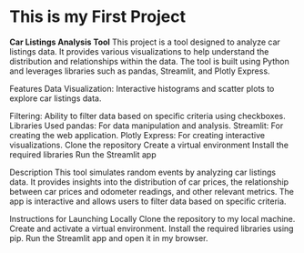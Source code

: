 # This is my First Project


**Car Listings Analysis Tool**
This project is a tool designed to analyze car listings data. It provides various visualizations to help understand the distribution and relationships within the data. The tool is built using Python and leverages libraries such as pandas, Streamlit, and Plotly Express.

Features
Data Visualization: Interactive histograms and scatter plots to explore car listings data.

Filtering: Ability to filter data based on specific criteria using checkboxes.
Libraries Used
pandas: For data manipulation and analysis.
Streamlit: For creating the web application.
Plotly Express: For creating interactive visualizations.
Clone the repository
Create a virtual environment
Install the required libraries
Run the Streamlit app

Description
This tool simulates random events by analyzing car listings data. It provides insights into the distribution of car prices, the relationship between car prices and odometer readings, and other relevant metrics. The app is interactive and allows users to filter data based on specific criteria.

Instructions for Launching Locally
Clone the repository to my local machine.
Create and activate a virtual environment.
Install the required libraries using pip.
Run the Streamlit app and open it in my browser.